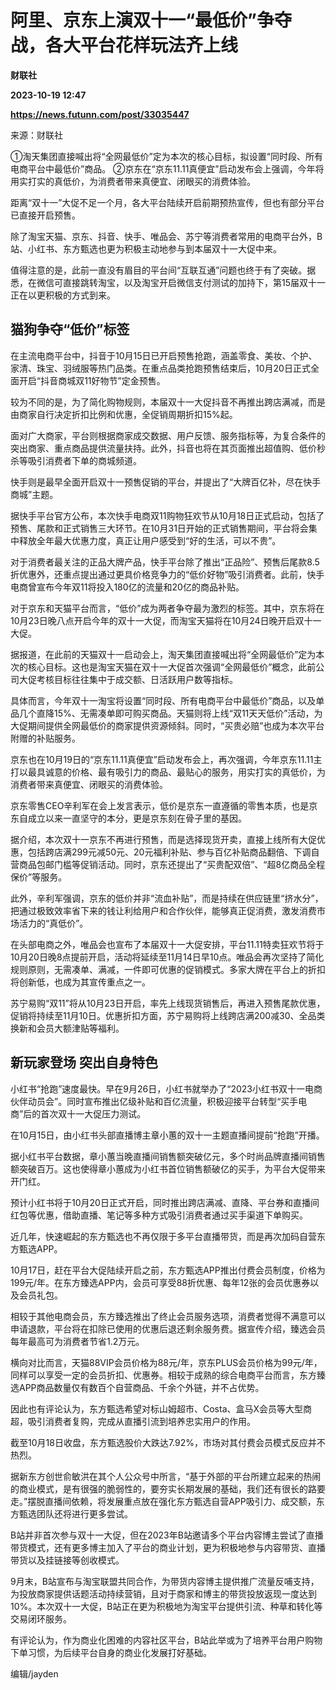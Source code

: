 # 阿里、京东上演双十一“最低价”争夺战，各大平台花样玩法齐上线
**财联社**

**2023-10-19 12:47**

**https://news.futunn.com/post/33035447**

来源：财联社

①淘天集团直接喊出将“全网最低价”定为本次的核心目标，拟设置“同时段、所有电商平台中最低价”商品。 ②京东在“京东11.11真便宜”启动发布会上强调，今年将用实打实的真低价，为消费者带来真便宜、闭眼买的消费体验。

距离“双十一”大促不足一个月，各大平台陆续开启前期预热宣传，但也有部分平台已直接开启预售。

除了淘宝天猫、京东、抖音、快手、唯品会、苏宁等消费者常用的电商平台外，B站、小红书、东方甄选也更为积极主动地参与到本届双十一大促中来。

值得注意的是，此前一直没有眉目的平台间“互联互通”问题也终于有了突破。据悉，在微信可直接跳转淘宝，以及淘宝开启微信支付测试的加持下，第15届双十一正在以更积极的方式到来。

猫狗争夺“低价”标签
----------

在主流电商平台中，抖音于10月15日已开启预售抢跑，涵盖零食、美妆、个护、家清、珠宝、羽绒服等热门品类。在重点品类抢跑预售结束后，10月20日正式全面开启“抖音商城双11好物节”定金预售。

较为不同的是，为了简化购物规则，本届双十一大促抖音不再推出跨店满减，而是由商家自行决定折扣比例和优惠，全促销周期折扣15%起。

面对广大商家，平台则根据商家成交数据、用户反馈、服务指标等，为复合条件的突出商家、重点商品提供流量扶持。此外，抖音也将在其页面推出超值购、低价秒杀等吸引消费者下单的商城频道。

快手则是最早全面开启双十一预售促销的平台，并提出了“大牌百亿补，尽在快手商城”主题。

据快手平台官方公布，本次快手电商双11购物狂欢节从10月18日正式启动，包括了预售、尾款和正式销售三大环节。在10月31日开始的正式销售期间，平台将会集中释放全年最大优惠力度，真正让用户感受到“好的生活，可以不贵”。

对于消费者最关注的正品大牌产品，快手平台除了推出“正品险”、预售后尾款8.5折优惠外，还重点提出通过更具价格竞争力的“低价好物”吸引消费者。此前，快手电商曾宣布今年双11将投入180亿的流量和20亿的商品补贴。

对于京东和天猫平台而言，“低价”成为两者争夺最为激烈的标签。其中，京东将在10月23日晚八点开启今年的双十一大促，而淘宝天猫将在10月24日晚开启双十一大促。

据报道，在此前的天猫双十一启动会上，淘天集团直接喊出将“全网最低价”定为本次的核心目标。这也是淘宝天猫在双十一大促首次强调“全网最低价”概念，此前公司大促考核目标往往集中于成交额、日活跃用户数等指标。

具体而言，今年双十一淘宝将设置“同时段、所有电商平台中最低价”商品，以及单品几个直降15%、无需凑单即可购买商品。天猫则将上线“双11天天低价”活动，为大促期间提供全网最低价的商家提供资源倾斜。同时，“买贵必赔”也成为本次平台附赠的补贴服务。

京东也在10月19日的“京东11.11真便宜”启动发布会上，再次强调，今年京东11.11主打以最具诚意的价格、最有吸引力的商品、最贴心的服务，用实打实的真低价，为消费者带来真便宜、闭眼买的消费体验。

京东零售CEO辛利军在会上发言表示，低价是京东一直遵循的零售本质，也是京东自成立以来一直坚守的本分，更是京东刻在骨子里的基因。

据介绍，本次双十一京东不再进行预售，而是选择现货开卖，直接上线所有大促优惠，包括跨店满299元减50元、20元福利补贴、参与百亿补贴商品翻倍、下调自营商品包邮门槛等促销活动。同时，京东还提出了“买贵配双倍”、“超8亿商品全程保价”等服务。

此外，辛利军强调，京东的低价并非“流血补贴”，而是持续在供应链里“挤水分”，把通过极致效率省下来的钱让利给用户和合作伙伴，能够真正促消费，激发消费市场活力的“真低价”。

在头部电商之外，唯品会也宣布了本届双十一大促安排，平台11.11特卖狂欢节将于10月20日晚8点提前开启，活动将延续至11月14日早10点。唯品会再次坚持了简化规则原则，无需凑单、满减，一件即可优惠的促销模式。多家大牌在平台上的折扣将创新低，也成为其宣传重点之一。

苏宁易购“双11”将从10月23日开启，率先上线现货销售后，再进入预售尾款优惠，促销将持续至11月10日。优惠折扣方面，苏宁易购将上线跨店满200减30、全品类换新和会员大额津贴等福利。

新玩家登场 突出自身特色
------------

小红书“抢跑”速度最快。早在9月26日，小红书就举办了“2023小红书双十一电商伙伴动员会”。同时宣布推出亿级补贴和百亿流量，积极迎接平台转型“买手电商”后的首次双十一大促压力测试。

在10月15日，由小红书头部直播博主章小蕙的双十一主题直播间提前“抢跑”开播。

据小红书平台数据，章小蕙当晚直播间销售额突破亿元，多个时尚品牌直播间销售额突破百万。这也使得章小蕙成为小红书首位销售额破亿的买手，为平台大促带来开门红。

预计小红书将于10月20日正式开启，同时推出跨店满减、直降、平台券和直播间红包等优惠，借助直播、笔记等多种方式吸引消费者通过买手渠道下单购买。

近几年，快速崛起的东方甄选也不再仅限于多平台直播带货，而是再次加码自营东方甄选APP。

10月17日，赶在平台大促陆续开启之前，东方甄选APP推出付费会员制度，价格为199元/年。在东方臻选APP内，会员可享受88折优惠、每年12张的会员优惠券以及会员礼包。

相较于其他电商会员，东方臻选推出了终止会员服务选项，消费者觉得不满意可以申请退款，平台将在扣除已使用的优惠后退还剩余服务费。据宣传介绍，臻选会员每年最高可为消费者节省1.2万元。

横向对比而言，天猫88VIP会员价格为88元/年，京东PLUS会员价格为99元/年，同样可以享受一定的会员折扣、优惠券。相较于成熟的综合电商平台而言，东方臻选APP商品数量仅有数百个自营商品、千余个外链，并不占优势。

因此也有评论认为，东方甄选希望对标山姆超市、Costa、盒马X会员等大型商超，吸引消费者复购，完成从直播引流到培养忠实用户的作用。

截至10月18日收盘，东方甄选股价大跌达7.92%，市场对其付费会员模式反应并不热烈。

据新东方创世俞敏洪在其个人公众号中所言，“基于外部的平台所建立起来的热闹的商业模式，是有很强的脆弱性的，要夯实长期发展的基础，我们还有很长的路要走。”摆脱直播间依赖，将发展重点放在强化东方甄选自营APP吸引力、成交额，东方甄选团队还将进行更多尝试。

B站并非首次参与双十一大促，但在2023年B站邀请多个平台内容博主尝试了直播带货模式，还有更多博主加入了平台的商业计划，更为积极地参与内容带货、直播带货以及挂链接等创收模式。

9月末，B站宣布与淘宝联盟共同合作，为带货内容博主提供推广流量反哺支持，为投放商家提供话题活动持续营销，且对于商家和博主的带货投放返现一度达到10%。本次双十一大促，B站正在更为积极地为淘宝平台提供引流、种草和转化等交易闭环服务。

有评论认为，作为商业化困难的内容社区平台，B站此举或为了培养平台用户购物下单习惯，为后续平台自身的商业化发展打好基础。

编辑/jayden